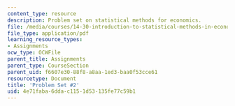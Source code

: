 ```yaml
---
content_type: resource
description: Problem set on statistical methods for economics.
file: /media/courses/14-30-introduction-to-statistical-methods-in-economics-spring-2009/4e71faba6ddac1151d53135fe77c59b1_MIT14_30s09_pset02.pdf
file_type: application/pdf
learning_resource_types:
- Assignments
ocw_type: OCWFile
parent_title: Assignments
parent_type: CourseSection
parent_uid: f6607e30-88f8-a8aa-1ed3-baa0f53cce61
resourcetype: Document
title: 'Problem Set #2'
uid: 4e71faba-6dda-c115-1d53-135fe77c59b1
---
```

